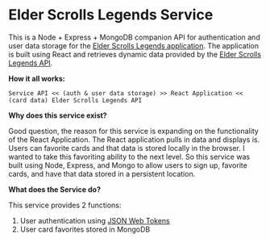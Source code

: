 # Elder Scrolls Legends Service

This is a Node + Express + MongoDB companion API for authentication and user data storage for the [Elder Scrolls Legends application](https://elder-scrolls-legends.netlify.app/). The application is built using React and retrieves dynamic data provided by the [Elder Scrolls Legends API](https://elderscrollslegends.io/).

**How it all works:**

`Service API << (auth & user data storage) >> React Application << (card data) Elder Scrolls Legends API`

**Why does this service exist?**

Good question, the reason for this service is expanding on the functionality of the React Application. The React application pulls in data and displays is. Users can favorite cards and that data is stored locally in the browser. I wanted to take this favoriting ability to the next level. So this service was built using Node, Express, and Mongo to allow users to sign up, favorite cards, and have that data stored in a persistent location.

**What does the Service do?**

This service provides 2 functions:

1. User authentication using [JSON Web Tokens](https://jwt.io/)
2. User card favorites stored in MongoDB
